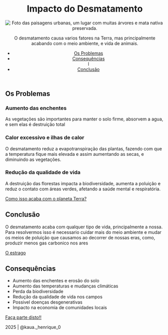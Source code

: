 <!DOCTYPE html>
<html lang="pt-br">
<head>
    <meta charset="UTF-8">
    <meta name="viewport" content="width=device-width, initial-scale=1.0">
    <title>Impacto do desmatamento</title>
    <link rel="stylesheet" href="style.css">
</head>
<body>
    <header>
        <h1>Impacto do Desmatamento</h1>
        <img src="paisagem-urbana.jpg" alt="Foto das paisagens urbanas, um lugar com muitas árvores e mata nativa preservada.">
        <p>O desmatamento causa varios fatores na Terra, mas principalmente acabando com o meio ambiente, e vida de animais.</p>
        <nav>
            <ul>
                <li><a href="#problemas">Os Problemas</a></li>
                <li><a href="#consequencias">Consequências</a></li>l
                <li><a href="#conclusao">Conclusão</a></li>
            </ul>
        </nav>
    </header>

<main>
        <section id="problemas" class="conteudo">
            <h2>Os Problemas</h2>
            <article>
                <h3>Aumento das enchentes</h3>
                <p>As vegetações são importantes para manter o solo firme, absorvem a agua, e sem elas é destruição total</p>
            </article>

<article>
   <h3>Calor excessivo e ilhas de calor</h3>
                <p>O desmatamento reduz a evapotranspiração das plantas, fazendo com que a temperatura fique mais elevada e assim aumentando as secas, e diminuindo as vegetações.</p>
            </article>

<article>
                <h3>Redução da qualidade de vida</h3>
                <p>A destruição das florestas impacta a biodiversidade, aumenta a poluição e reduz o contato com áreas verdes, afetando a saúde mental e respiratória.</p>
            </article>

 <a href="https://www.youtube.com/watch?v=zkQu0QNcWjA" class="cta-button" target="_blank">Como isso acaba com o planeta Terra? <i class="fa-solid fa-arrow-up-right-from-square" style="color: var(--text-color);"></i></a>
        </section>

 <section id="conclusão" class="conteudo">
   <h2>Conclusão</h2>
   <p>O desmatamento acaba com qualquer tipo de vida, principalmente a nossa. Para resolvermos isso é necessario cuidar mais do meio ambiente e mudar os meios de poluição que causamos ao decorrer de nossas eras, como, produzir menos gas carbonico nos ares</p>
     <a href="https://www.youtube.com/watch?v=zkQu0QNcWjA" class="cta-button" target="_blank">O estrago <i class="fa-solid fa-arrow-up-right-from-square" style="color: var(--text-color);"></i></a>
        </section>

<section id="consequencias" class="conteudo">

<h2>Consequências</h2>
            <ul>
<li>Aumento das enchentes e erosão do solo</li>
                <li>Aumento das temperaturas e mudanças climáticas</li>
                <li>Perda da biodiversidade</li>
                <li>Redução da qualidade de vida nos campos</li>
                <li>Possivel doenças desgenerativas</li>
                <li>Impacto na economia de comunidades locais</li>
         </ul>
        </section>
</main>

<footer>
        <a href="https://www.linkedin.com/in/femascheti" class="cta-footer">Faça parte disto!!</a>
        <p>2025 | @kaua._henrique_0</p>
    
   </footer>
</body>
</html>
